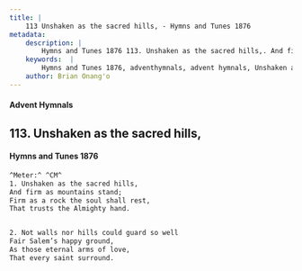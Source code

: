 ```yaml
---
title: |
    113 Unshaken as the sacred hills, - Hymns and Tunes 1876
metadata:
    description: |
        Hymns and Tunes 1876 113. Unshaken as the sacred hills,. And firm as mountains stand; Firm as a rock the soul shall rest,  That trusts the Almighty hand. 
    keywords:  |
        Hymns and Tunes 1876, adventhymnals, advent hymnals, Unshaken as the sacred hills,, And firm as mountains stand;, 
    author: Brian Onang'o
---
```


#### Advent Hymnals
## 113. Unshaken as the sacred hills,
####  Hymns and Tunes 1876

```txt
^Meter:^ ^CM^
1. Unshaken as the sacred hills,
And firm as mountains stand;
Firm as a rock the soul shall rest, 
That trusts the Almighty hand.


2. Not walls nor hills could guard so well
Fair Salem’s happy ground,
As those eternal arms of love,
That every saint surround.
```